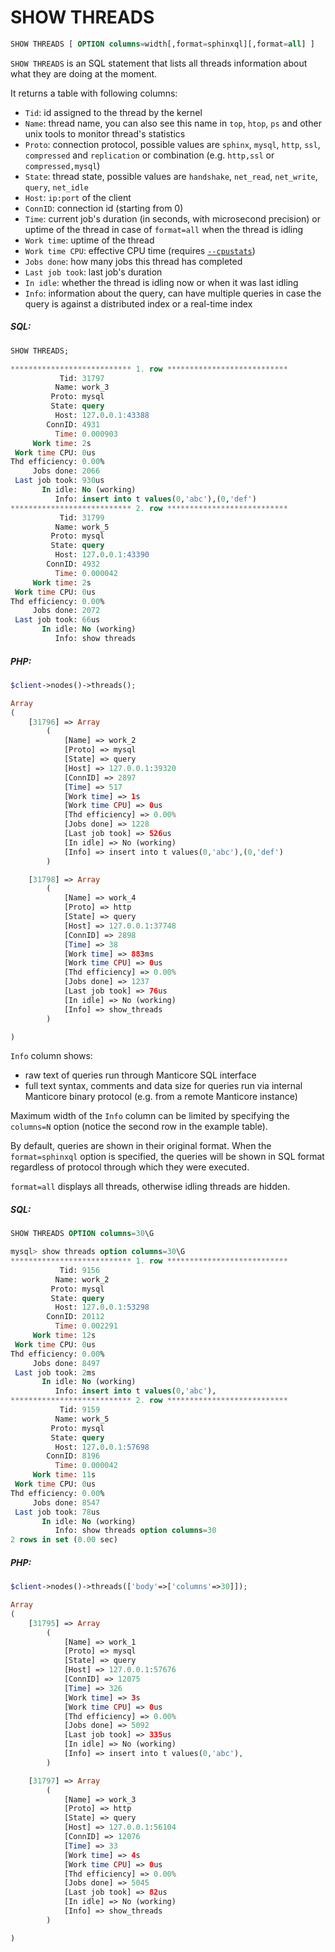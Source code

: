 # SHOW THREADS 

```sql
SHOW THREADS [ OPTION columns=width[,format=sphinxql][,format=all] ]
```

<!-- example SHOW THREADS -->

`SHOW THREADS` is an SQL statement that lists all threads information about what they are doing at the moment.

It returns a table with following columns:

* `Tid`: id assigned to the thread by the kernel
* `Name`: thread name, you can also see this name in `top`, `htop`, `ps` and other unix tools to monitor thread's statistics
* `Proto`: connection protocol, possible values are `sphinx`, `mysql`, `http`, `ssl`, `compressed` and `replication` or combination (e.g. `http,ssl` or `compressed,mysql`)
* `State`: thread state, possible values are `handshake`, `net_read`, `net_write`, `query`, `net_idle`
* `Host`: `ip:port` of the client
* `ConnID`: connection id (starting from 0)
* `Time`: current job's duration (in seconds, with microsecond precision) or uptime of the thread in case of `format=all` when the thread is idling
* `Work time`: uptime of the thread
* `Work time CPU`: effective CPU time (requires [`--cpustats`](Starting_the_server/Manually#searchd-command-line-options))
* `Jobs done`: how many jobs this thread has completed
* `Last job took`: last job's duration
* `In idle`: whether the thread is idling now or when it was last idling
* `Info`: information about the query, can have multiple queries in case the query is against a distributed index or a real-time index

<!-- intro -->
##### SQL:
<!-- request SQL -->

```sql
SHOW THREADS;
```

<!-- response SQL -->

```sql
*************************** 1. row ***************************
           Tid: 31797
          Name: work_3
         Proto: mysql
         State: query
          Host: 127.0.0.1:43388
        ConnID: 4931
          Time: 0.000903
     Work time: 2s
 Work time CPU: 0us
Thd efficiency: 0.00%
     Jobs done: 2066
 Last job took: 930us
       In idle: No (working)
          Info: insert into t values(0,'abc'),(0,'def')
*************************** 2. row ***************************
           Tid: 31799
          Name: work_5
         Proto: mysql
         State: query
          Host: 127.0.0.1:43390
        ConnID: 4932
          Time: 0.000042
     Work time: 2s
 Work time CPU: 0us
Thd efficiency: 0.00%
     Jobs done: 2072
 Last job took: 66us
       In idle: No (working)
          Info: show threads
```

<!-- intro -->
##### PHP:

<!-- request PHP -->

```php
$client->nodes()->threads();
```

<!-- response PHP -->
```php
Array
(
    [31796] => Array
        (
            [Name] => work_2
            [Proto] => mysql
            [State] => query
            [Host] => 127.0.0.1:39320
            [ConnID] => 2897
            [Time] => 517
            [Work time] => 1s
            [Work time CPU] => 0us
            [Thd efficiency] => 0.00%
            [Jobs done] => 1228
            [Last job took] => 526us
            [In idle] => No (working)
            [Info] => insert into t values(0,'abc'),(0,'def')
        )

    [31798] => Array
        (
            [Name] => work_4
            [Proto] => http
            [State] => query
            [Host] => 127.0.0.1:37748
            [ConnID] => 2898
            [Time] => 38
            [Work time] => 883ms
            [Work time CPU] => 0us
            [Thd efficiency] => 0.00%
            [Jobs done] => 1237
            [Last job took] => 76us
            [In idle] => No (working)
            [Info] => show_threads
        )

)
```

<!-- end -->

<!-- example SHOW THREADS WIDTH -->

`Info` column shows:

* raw text of queries run through Manticore SQL interface
* full text syntax, comments and data size for queries run via internal Manticore binary protocol (e.g. from a remote Manticore instance)

Maximum width of the `Info` column can be limited by specifying the `columns=N` option (notice the second row in the example table).

By default, queries are shown in their original format. When the `format=sphinxql` option is specified, the queries will be shown in SQL format regardless of protocol through which they were executed.

`format=all` displays all threads, otherwise idling threads are hidden.

<!-- intro -->
##### SQL:
<!-- request SQL -->

```sql
SHOW THREADS OPTION columns=30\G
```

<!-- response SQL -->

```sql
mysql> show threads option columns=30\G
*************************** 1. row ***************************
           Tid: 9156
          Name: work_2
         Proto: mysql
         State: query
          Host: 127.0.0.1:53298
        ConnID: 20112
          Time: 0.002291
     Work time: 12s
 Work time CPU: 0us
Thd efficiency: 0.00%
     Jobs done: 8497
 Last job took: 2ms
       In idle: No (working)
          Info: insert into t values(0,'abc'),
*************************** 2. row ***************************
           Tid: 9159
          Name: work_5
         Proto: mysql
         State: query
          Host: 127.0.0.1:57698
        ConnID: 8196
          Time: 0.000042
     Work time: 11s
 Work time CPU: 0us
Thd efficiency: 0.00%
     Jobs done: 8547
 Last job took: 78us
       In idle: No (working)
          Info: show threads option columns=30
2 rows in set (0.00 sec)
```

<!-- intro -->
##### PHP:

<!-- request PHP -->

```php
$client->nodes()->threads(['body'=>['columns'=>30]]);
```

<!-- response PHP -->
```php
Array
(
    [31795] => Array
        (
            [Name] => work_1
            [Proto] => mysql
            [State] => query
            [Host] => 127.0.0.1:57676
            [ConnID] => 12075
            [Time] => 326
            [Work time] => 3s
            [Work time CPU] => 0us
            [Thd efficiency] => 0.00%
            [Jobs done] => 5092
            [Last job took] => 335us
            [In idle] => No (working)
            [Info] => insert into t values(0,'abc'),
        )

    [31797] => Array
        (
            [Name] => work_3
            [Proto] => http
            [State] => query
            [Host] => 127.0.0.1:56104
            [ConnID] => 12076
            [Time] => 33
            [Work time] => 4s
            [Work time CPU] => 0us
            [Thd efficiency] => 0.00%
            [Jobs done] => 5045
            [Last job took] => 82us
            [In idle] => No (working)
            [Info] => show_threads
        )

)
```

<!-- end -->